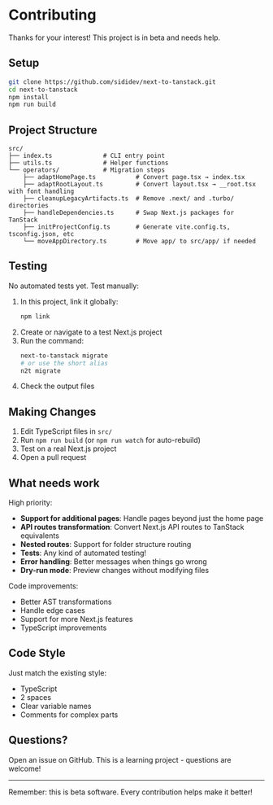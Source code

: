 # Contributing

Thanks for your interest! This project is in beta and needs help.

## Setup

```bash
git clone https://github.com/sididev/next-to-tanstack.git
cd next-to-tanstack
npm install
npm run build
```

## Project Structure

```
src/
├── index.ts              # CLI entry point
├── utils.ts              # Helper functions
└── operators/            # Migration steps
    ├── adaptHomePage.ts           # Convert page.tsx → index.tsx
    ├── adaptRootLayout.ts         # Convert layout.tsx → __root.tsx with font handling
    ├── cleanupLegacyArtifacts.ts  # Remove .next/ and .turbo/ directories
    ├── handleDependencies.ts      # Swap Next.js packages for TanStack
    ├── initProjectConfig.ts       # Generate vite.config.ts, tsconfig.json, etc
    └── moveAppDirectory.ts        # Move app/ to src/app/ if needed
```

## Testing

No automated tests yet. Test manually:

1. In this project, link it globally:
   ```bash
   npm link
   ```
2. Create or navigate to a test Next.js project
3. Run the command:
   ```bash
   next-to-tanstack migrate
   # or use the short alias
   n2t migrate
   ```
4. Check the output files

## Making Changes

1. Edit TypeScript files in `src/`
2. Run `npm run build` (or `npm run watch` for auto-rebuild)
3. Test on a real Next.js project
4. Open a pull request

## What needs work

High priority:

- **Support for additional pages**: Handle pages beyond just the home page
- **API routes transformation**: Convert Next.js API routes to TanStack equivalents
- **Nested routes**: Support for folder structure routing
- **Tests**: Any kind of automated testing!
- **Error handling**: Better messages when things go wrong
- **Dry-run mode**: Preview changes without modifying files

Code improvements:

- Better AST transformations
- Handle edge cases
- Support for more Next.js features
- TypeScript improvements

## Code Style

Just match the existing style:

- TypeScript
- 2 spaces
- Clear variable names
- Comments for complex parts

## Questions?

Open an issue on GitHub. This is a learning project - questions are welcome!

---

Remember: this is beta software. Every contribution helps make it better!
